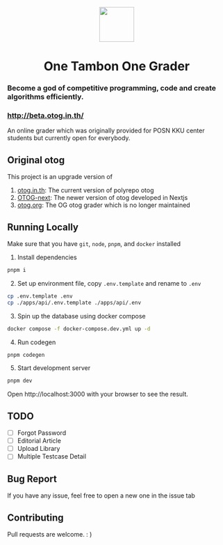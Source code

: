 <p align="center">
  <a href="https://otog.in.th">
    <img src="https://github.com/phakphum-dev/otog-frontend/raw/main/public/logo512.png" width="80" />
  </a>
</p>

<h1 align="center">One Tambon One Grader</h1>

### Become a god of competitive programming, code and create algorithms efficiently.

### http://beta.otog.in.th/

An online grader which was originally provided for POSN KKU center students but currently open for everybody.

## Original otog

This project is an upgrade version of

1. [otog.in.th](https://github.com/phakphum-dev/otog-frontend): The current version of polyrepo otog
2. [OTOG-next](https://github.com/karnjj/OTOG-next): The newer version of otog developed in Nextjs
3. [otog.org](https://github.com/phizaz/otog): The OG otog grader which is no longer maintained

## Running Locally

Make sure that you have `git`, `node`, `pnpm`, and `docker` installed

1. Install dependencies

```bash
pnpm i
```

2. Set up environment file, copy `.env.template` and rename to `.env`

```bash
cp .env.template .env
cp ./apps/api/.env.template ./apps/api/.env
```

3. Spin up the database using docker compose

```bash
docker compose -f docker-compose.dev.yml up -d
```

4. Run codegen

```bash
pnpm codegen
```

5. Start development server

```bash
pnpm dev
```

Open http://localhost:3000 with your browser to see the result.

## TODO

- [ ] Forgot Password
- [ ] Editorial Article
- [ ] Upload Library
- [ ] Multiple Testcase Detail

## Bug Report

If you have any issue, feel free to open a new one in the issue tab

## Contributing

Pull requests are welcome. : )
